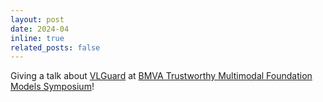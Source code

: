 ```yaml
---
layout: post
date: 2024-04
inline: true
related_posts: false
---
```


Giving a talk about [VLGuard](https://arxiv.org/abs/2402.02207) at [BMVA Trustworthy Multimodal Foundation Models Symposium](https://www.bmva.org/meetings/24-04-24-Multimodal%20Learning.html)! 
